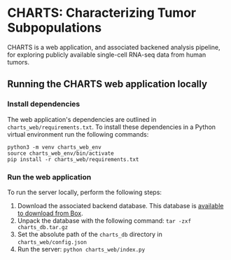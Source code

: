 # CHARTS: Characterizing Tumor Subpopulations

CHARTS is a web application, and associated backened analysis pipeline, for exploring publicly available single-cell RNA-seq data from human tumors. 

## Running the CHARTS web application locally

### Install dependencies

The web application's dependencies are outlined in `charts_web/requirements.txt`.  To install these dependencies in a Python virtual environment run the following commands:

```
python3 -m venv charts_web_env 
source charts_web_env/bin/activate
pip install -r charts_web/requirements.txt  
```

### Run the web application

To run the server locally, perform the following steps:
1. Download the associated backend database. This database is [available to download from Box](https://uwmadison.box.com/s/e2nnhzwgiuww4uid199rshsjuysf04bx).
2. Unpack the database with the following command: `tar -zxf charts_db.tar.gz`
3. Set the absolute path of the `charts_db` directory in `charts_web/config.json`
4. Run the server: `python charts_web/index.py` 


